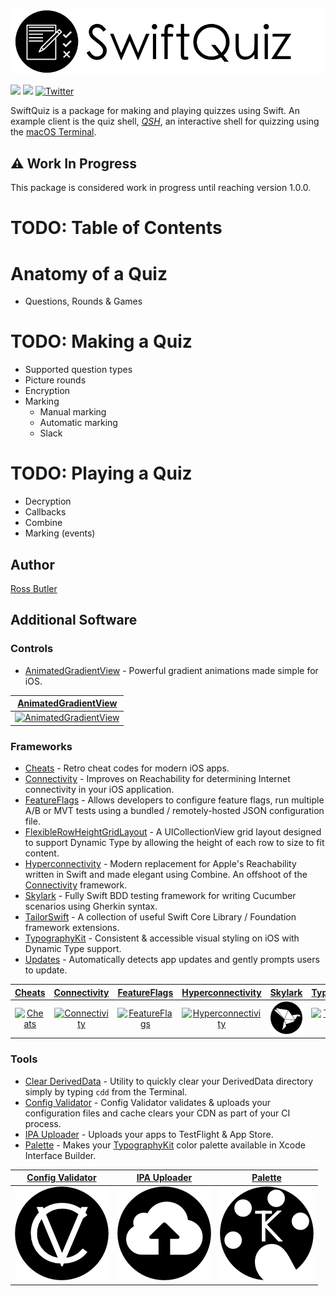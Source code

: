 ![SwiftQuiz](https://github.com/rwbutler/swift-quiz/raw/master/docs/images/swiftquiz-banner.png)

[![](https://img.shields.io/endpoint?url=https%3A%2F%2Fswiftpackageindex.com%2Fapi%2Fpackages%2Frwbutler%2Fswift-quiz%2Fbadge%3Ftype%3Dplatforms)](https://swiftpackageindex.com/rwbutler/swift-quiz)
[![](https://img.shields.io/endpoint?url=https%3A%2F%2Fswiftpackageindex.com%2Fapi%2Fpackages%2Frwbutler%2Fswift-quiz%2Fbadge%3Ftype%3Dswift-versions)](https://swiftpackageindex.com/rwbutler/swift-quiz)
[![Twitter](https://img.shields.io/badge/twitter-@ross_w_butler-blue.svg?style=flat)](https://twitter.com/ross_w_butler)

SwiftQuiz is a package for making and playing quizzes using Swift. An example client is the quiz shell, [_QSH_](https://github.com/rwbutler/QSH), an interactive shell for quizzing using the [macOS Terminal](https://en.wikipedia.org/wiki/Terminal_(macOS)).

## ⚠️ Work In Progress

This package is considered work in progress until reaching version 1.0.0.

# TODO: Table of Contents

# Anatomy of a Quiz
- Questions, Rounds & Games

# TODO: Making a Quiz

- Supported question types
- Picture rounds
- Encryption
- Marking
	- Manual marking
	- Automatic marking
	- Slack

# TODO: Playing a Quiz

- Decryption
- Callbacks
- Combine
- Marking (events)

## Author

[Ross Butler](https://github.com/rwbutler)

## Additional Software

### Controls

* [AnimatedGradientView](https://github.com/rwbutler/AnimatedGradientView) - Powerful gradient animations made simple for iOS.

|[AnimatedGradientView](https://github.com/rwbutler/AnimatedGradientView) |
|:-------------------------:|
|[![AnimatedGradientView](https://raw.githubusercontent.com/rwbutler/AnimatedGradientView/master/docs/images/animated-gradient-view-logo.png)](https://github.com/rwbutler/AnimatedGradientView) 

### Frameworks

* [Cheats](https://github.com/rwbutler/Cheats) - Retro cheat codes for modern iOS apps.
* [Connectivity](https://github.com/rwbutler/Connectivity) - Improves on Reachability for determining Internet connectivity in your iOS application.
* [FeatureFlags](https://github.com/rwbutler/FeatureFlags) - Allows developers to configure feature flags, run multiple A/B or MVT tests using a bundled / remotely-hosted JSON configuration file.
* [FlexibleRowHeightGridLayout](https://github.com/rwbutler/FlexibleRowHeightGridLayout) - A UICollectionView grid layout designed to support Dynamic Type by allowing the height of each row to size to fit content.
* [Hyperconnectivity](https://github.com/rwbutler/Hyperconnectivity) - Modern replacement for Apple's Reachability written in Swift and made elegant using Combine. An offshoot of the [Connectivity](https://github.com/rwbutler/Connectivity) framework.
* [Skylark](https://github.com/rwbutler/Skylark) - Fully Swift BDD testing framework for writing Cucumber scenarios using Gherkin syntax.
* [TailorSwift](https://github.com/rwbutler/TailorSwift) - A collection of useful Swift Core Library / Foundation framework extensions.
* [TypographyKit](https://github.com/rwbutler/TypographyKit) - Consistent & accessible visual styling on iOS with Dynamic Type support.
* [Updates](https://github.com/rwbutler/Updates) - Automatically detects app updates and gently prompts users to update.

|[Cheats](https://github.com/rwbutler/Cheats) |[Connectivity](https://github.com/rwbutler/Connectivity) | [FeatureFlags](https://github.com/rwbutler/FeatureFlags) | [Hyperconnectivity](https://github.com/rwbutler/Hyperconnectivity) | [Skylark](https://github.com/rwbutler/Skylark) | [TypographyKit](https://github.com/rwbutler/TypographyKit) | [Updates](https://github.com/rwbutler/Updates) |
|:-------------------------:|:-------------------------:|:-------------------------:|:-------------------------:|:-------------------------:|:-------------------------:|:-------------------------:|
|[![Cheats](https://raw.githubusercontent.com/rwbutler/Cheats/master/docs/images/cheats-logo.png)](https://github.com/rwbutler/Cheats) |[![Connectivity](https://github.com/rwbutler/Connectivity/raw/master/ConnectivityLogo.png)](https://github.com/rwbutler/Connectivity) | [![FeatureFlags](https://raw.githubusercontent.com/rwbutler/FeatureFlags/master/docs/images/feature-flags-logo.png)](https://github.com/rwbutler/FeatureFlags) | [![Hyperconnectivity](https://raw.githubusercontent.com/rwbutler/Hyperconnectivity/master/docs/images/hyperconnectivity-logo.png)](https://github.com/rwbutler/Hyperconnectivity) | [![Skylark](https://github.com/rwbutler/Skylark/raw/master/SkylarkLogo.png)](https://github.com/rwbutler/Skylark) | [![TypographyKit](https://raw.githubusercontent.com/rwbutler/TypographyKit/master/docs/images/typography-kit-logo.png)](https://github.com/rwbutler/TypographyKit) | [![Updates](https://raw.githubusercontent.com/rwbutler/Updates/master/docs/images/updates-logo.png)](https://github.com/rwbutler/Updates)

### Tools

* [Clear DerivedData](https://github.com/rwbutler/ClearDerivedData) - Utility to quickly clear your DerivedData directory simply by typing `cdd` from the Terminal.
* [Config Validator](https://github.com/rwbutler/ConfigValidator) - Config Validator validates & uploads your configuration files and cache clears your CDN as part of your CI process.
* [IPA Uploader](https://github.com/rwbutler/IPAUploader) - Uploads your apps to TestFlight & App Store.
* [Palette](https://github.com/rwbutler/TypographyKitPalette) - Makes your [TypographyKit](https://github.com/rwbutler/TypographyKit) color palette available in Xcode Interface Builder.

|[Config Validator](https://github.com/rwbutler/ConfigValidator) | [IPA Uploader](https://github.com/rwbutler/IPAUploader) | [Palette](https://github.com/rwbutler/TypographyKitPalette)|
|:-------------------------:|:-------------------------:|:-------------------------:|
|[![Config Validator](https://raw.githubusercontent.com/rwbutler/ConfigValidator/master/docs/images/config-validator-logo.png)](https://github.com/rwbutler/ConfigValidator) | [![IPA Uploader](https://raw.githubusercontent.com/rwbutler/IPAUploader/master/docs/images/ipa-uploader-logo.png)](https://github.com/rwbutler/IPAUploader) | [![Palette](https://raw.githubusercontent.com/rwbutler/TypographyKitPalette/master/docs/images/typography-kit-palette-logo.png)](https://github.com/rwbutler/TypographyKitPalette)
